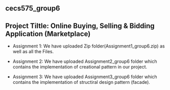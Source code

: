 ## cecs575_group6

## Project Tiltle: Online Buying, Selling & Bidding Application (Marketplace)

- Assignment 1: We have uploaded Zip folder(Assignment1_group6.zip) as well as all the Files.

- Assignment 2: We have uploaded Assignment2_group6 folder which contains the implementation of creational pattern in our project.

- Assignment 3: We have uploaded Assignment3_group6 folder which contains the implementation of structiral design pattern (facade).
